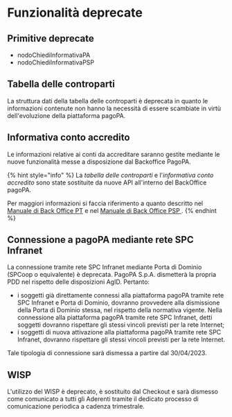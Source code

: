 # Funzionalità deprecate

## Primitive deprecate

* nodoChiediInformativaPA
* nodoChiediInformativaPSP

## Tabella delle controparti

La struttura dati della tabella delle controparti è deprecata in quanto le informazioni contenute non hanno la necessità di essere scambiate in virtù dell'evoluzione della piattaforma pagoPA.

## Informativa conto accredito

Le informazioni relative ai conti da accreditare saranno gestite mediante le nuove funzionalità messe a disposizione dal Backoffice PagoPA.&#x20;

{% hint style="info" %}
La _tabella delle controparti_ e l'_informativa conto accredito_ sono state sostituite da nuove API all'interno del BackOffice pagoPA.

Per maggiori informazioni si faccia riferimento a quanto descritto nel [Manuale di Back Office PT](https://docs.pagopa.it/manuale-back-office-pagopa/v/manuale-bo-pagopa-pt/manuale-operativo-back-office-pagopa-partner-tecnologico/funzionalita/external-api) e nel [Manuale di Back Office PSP](https://docs.pagopa.it/manuale-back-office-pagopa/v/manuale-bo-pagopa-psp/manuale-operativo-pagamenti-pagopa-prestatore-di-servizi-di-pagamento/funzionalita/external-api)[ ](https://app.gitbook.com/o/KXYtsf32WSKm6ga638R3/s/BnqUVJHM26TaVUpNXC9J/~/changes/3/manuale-operativo-back-office-pagopa-partner-tecnologico/funzionalita/external-api).
{% endhint %}

## Connessione a pagoPA mediante rete SPC Infranet&#x20;

La connessione tramite rete SPC Infranet mediante Porta di Dominio (SPCoop o equivalente) è deprecata. PagoPA S.p.A. dismetterà la propria PDD nel rispetto delle disposizioni AgID. Pertanto:

* i soggetti già direttamente connessi alla piattaforma pagoPA tramite rete SPC Infranet e Porta di Dominio, dovranno provvedere alla dismissione della Porta di Dominio stessa, nel rispetto della normativa vigente. Nella connessione alla piattaforma pagoPA tramite rete SPC Infranet, detti soggetti dovranno rispettare gli stessi vincoli previsti per la rete Internet;
* i soggetti di nuova attivazione alla piattaforma pagoPA tramite rete SPC Infranet, dovranno rispettare gli stessi vincoli previsti per la rete Internet.

Tale tipologia di connessione sarà dismessa a partire dal 30/04/2023.

## WISP

L'utilizzo del WISP è deprecato, è sostituito dal Checkout e sarà dismesso come comunicato a tutti gli Aderenti tramite il dedicato processo di comunicazione periodica a cadenza trimestrale.
